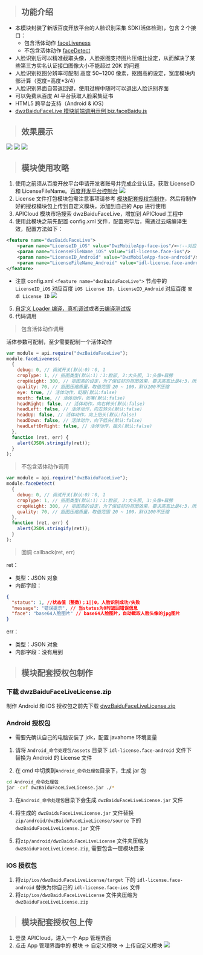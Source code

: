 > ## 功能介绍

- 本模块封装了新版百度开放平台的人脸识别采集 SDK(活体检测)，包含 2 个接口：
  - 包含活体动作 [faceLiveness](#a1)
  - 不包含活体动作 [faceDetect](#a2)
- 人脸识别后可以精准截取头像，人脸抠图支持图片压缩比设定，从而解决了某些第三方实名认证接口图像大小不能超过 20K 的问题
- 人脸识别抠图分辨率可配制 高度 50~1200 像素，抠图高的设定，宽度模块内部计算（宽度=高度\*3/4）
- 人脸识别界面自带返回键，使用过程中随时可以退出人脸识别界面
- 可以免费从百度 AI 平台获取人脸采集证书
- HTML5 跨平台支持（Android & iOS）
- [dwzBaiduFaceLive 模块前端调用示例 biz.faceBaidu.js](https://github.com/dwzteam/dwz_mobile_app/blob/master/widget/js/biz.baiduFace.js)

> ## 效果展示

![](../../_media/apicloud/dwzBaiduFaceLive/1.jpg?height=360)
![](../../_media/apicloud/dwzBaiduFaceLive/2.jpg?height=360)
![](../../_media/apicloud/dwzBaiduFaceLive/3.jpg?height=360)

> ## 模块使用攻略

1. 使用之前须从百度开放平台申请开发者账号并完成企业认证，获取 LicenseID 和 LicenseFileName。[百度开发平台控制台](https://console.bce.baidu.com/ai/#/ai/face/overview/index)
   ![](../../_media/apicloud/dwzBaiduFaceLive/11.jpg)
2. License 文件打包模块包需注意事项请参考 [模块配套授权包制作](/doc/apicloud/dwzBaiduFaceLive?id=模块配套授权包制作)，然后将制作好的授权模块包上传到自定义模块，添加到自己的 App 进行使用
3. APICloud 模块市场搜索 dwzBaiduFaceLive，增加到 APICloud 工程中
4. 使用此模块之前先配置 config.xml 文件，配置完毕后，需通过云端编译生效，配置方法如下：

```xml
<feature name="dwzBaiduFaceLive">
    <param name="LicenseID_iOS" value="DwzMobileApp-face-ios"/><!--对应百度 `iOS License ID`-->
    <param name="LicenseFileName_iOS" value="idl-license.face-ios"/>
    <param name="LicenseID_Android" value="DwzMobileApp-face-android"/><!--对应百度 `安卓 License ID`-->
    <param name="LicenseFileName_Android" value="idl-license.face-android"/>
</feature>
```

- 注意 config.xml `<feature name="dwzBaiduFaceLive">` 节点中的 `LicenseID_iOS` 对应百度 `iOS License ID`，`LicenseID_Android` 对应百度 `安卓 License ID`
  ![](../../_media/apicloud/dwzBaiduFaceLive/12.jpg)

5. [自定义 Loader 编译，真机调试](/doc/apicloud/package?id=真机调试)或者[云编译测试版](/doc/apicloud/package?id=云编译)
6. 代码调用

<div id="a1"></div>

> 包含活体动作调用

活体参数可配制，至少需要配制一个活体动作

```js
var module = api.require("dwzBaiduFaceLive");
module.faceLiveness(
  {
    debug: 0, // 调试开关(默认:0)：0, 1
    cropType: 1, // 抠图类型(默认:1)：1:脸部, 2:大头照, 3:头像+肩膀
    cropHeight: 300, // 抠图高的设定，为了保证好的抠图效果，要求高宽比是4:3，所以会在内部进行计算，只需要传入高即可，取值范围50 ~ 1200，默认480
    quality: 70, // 抠图压缩质量，取值范围 20 ~ 100，默认100不压缩
    eye: true, // 活体动作，眨眼(默认:false)
    mouth: false, // 活体动作，张嘴(默认:false)
    headRight: false, // 活体动作，向右转头(默认:false)
    headLeft: false, // 活体动作，向左转头(默认:false)
    headUp: false, // 活体动作，向上抬头(默认:false)
    headDown: false, // 活体动作，向下低头(默认:false)
    headLeftOrRight: false, // 活体动作，摇头(默认:false)
  },
  function (ret, err) {
    alert(JSON.stringify(ret));
  }
);
```

<div id="a2"></div>

> 不包含活体动作调用

```js
var module = api.require("dwzBaiduFaceLive");
module.faceDetect(
  {
    debug: 0, // 调试开关(默认:0)：0, 1
    cropType: 1, // 抠图类型(默认:1)：1:脸部, 2:大头照, 3:头像+肩膀
    cropHeight: 300, // 抠图高的设定，为了保证好的抠图效果，要求高宽比是4:3，所以会在内部进行计算，只需要传入高即可，取值范围50 ~ 1200，默认480
    quality: 70, // 抠图压缩质量，取值范围 20 ~ 100，默认100不压缩
  },
  function (ret, err) {
    alert(JSON.stringify(ret));
  }
);
```

> 回调 callback(ret, err)

ret：

- 类型：JSON 对象
- 内部字段：

```json
{
  "status": 1, //状态值（整数）；1||0，人脸识别成功/失败
  "message": "错误提示", // 当status为0时返回错误信息
  "face": "base64人脸图片" // base64人脸图片，自动截取人脸头像的jpg图片
}
```

err：

- 类型：JSON 对象
- 内部字段：没有用到

> ## 模块配套授权包制作

### 下载 dwzBaiduFaceLiveLicense.zip

制作 Android 和 iOS 授权包之前先下载 [dwzBaiduFaceLiveLicense.zip](https://gitee.com/dwzteam/dwz_mobile_app/blob/master/widget/doc/apicloud/dwzBaiduFaceLiveLicense.zip)

### Android 授权包

- 需要先确认自己的电脑安装了 jdk，配置 javahome 环境变量

1. 请将 `Android_命令处理包/assets` 目录下 `idl-license.face-android` 文件下替换为 Android 的 License 文件

2. 在 cmd 中切换到`Android_命令处理包`目录下，生成 jar 包

```bash
cd Android_命令处理包
jar -cvf dwzBaiduFaceLiveLicense.jar ./*
```

3. 在`Android_命令处理包`目录下会生成 `dwzBaiduFaceLiveLicense.jar` 文件

4. 将生成的 `dwzBaiduFaceLiveLicense.jar` 文件替换`zip/android/dwzBaiduFaceLiveLicense/source` 下的 `dwzBaiduFaceLiveLicense.jar` 文件

5. 将`zip/android/dwzBaiduFaceLiveLicense` 文件夹压缩为 `dwzBaiduFaceLiveLicense.zip`, 需要包含一层模块目录

### iOS 授权包

1. 将`zip/ios/dwzBaiduFaceLiveLicense/target` 下的 `idl-license.face-android` 替换为你自己的 `idl-license.face-ios` 文件
2. 将`zip/ios/dwzBaiduFaceLiveLicense` 文件夹压缩为 `dwzBaiduFaceLiveLicense.zip`

> ## 模块配套授权包上传

1. 登录 APICloud，进入一个 App 管理界面
2. 点击 App 管理界面中的 模块 -> 自定义模块 -> 上传自定义模块
   ![](../../_media/apicloud/dwzBaiduFaceLive/21.jpg)
